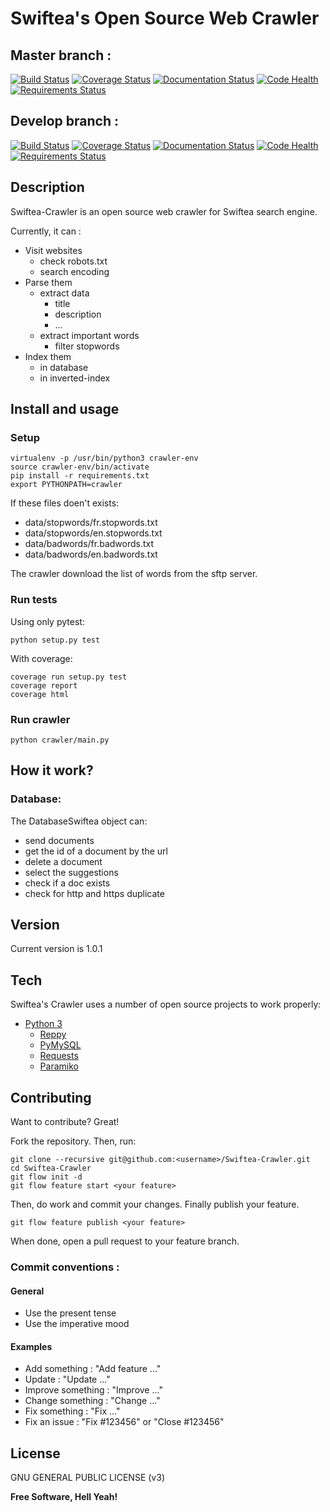 # Swiftea's Open Source Web Crawler

## Master branch :
[![Build Status](https://travis-ci.org/Swiftea/Old-Crawler.svg?branch=master)](https://travis-ci.org/Swiftea/Old-Crawler)
[![Coverage Status](https://coveralls.io/repos/Swiftea/Swiftea-Crawler/badge.svg?branch=master)](https://coveralls.io/r/Swiftea/Swiftea-Crawler?branch=master)
[![Documentation Status](https://readthedocs.org/projects/crawler/badge/?version=master)](http://crawler.readthedocs.io/en/master/?badge=master)
[![Code Health](https://landscape.io/github/Swiftea/Old-Crawler/master/landscape.svg?style=flat)](https://landscape.io/github/Swiftea/Old-Crawler/master)
[![Requirements Status](https://requires.io/github/Swiftea/Crawler/requirements.svg?branch=master)](https://requires.io/github/Swiftea/Crawler/requirements/?branch=master)


## Develop branch :
[![Build Status](https://travis-ci.org/Swiftea/Old-Crawler.svg?branch=develop)](https://travis-ci.org/Swiftea/Old-Crawler)
[![Coverage Status](https://coveralls.io/repos/github/Swiftea/Swiftea-Crawler/badge.svg?branch=develop)](https://coveralls.io/github/Swiftea/Swiftea-Crawler?branch=develop)
[![Documentation Status](https://readthedocs.org/projects/crawler/badge/?version=master)](http://crawler.readthedocs.io/en/develop/index.html)
[![Code Health](https://landscape.io/github/Swiftea/Old-Crawler/develop/landscape.svg?style=flat)](https://landscape.io/github/Swiftea/Old-Crawler/develop)
[![Requirements Status](https://requires.io/github/Swiftea/Crawler/requirements.svg?branch=develop)](https://requires.io/github/Swiftea/Crawler/requirements/?branch=develop)

## Description

Swiftea-Crawler is an open source web crawler for Swiftea search engine.

Currently, it can :
  - Visit websites
    - check robots.txt
    - search encoding
  - Parse them
    - extract data
      - title
      - description
      - ...
    - extract important words
      - filter stopwords
  - Index them
    - in database
    - in inverted-index

## Install and usage

### Setup
    virtualenv -p /usr/bin/python3 crawler-env
    source crawler-env/bin/activate
    pip install -r requirements.txt
    export PYTHONPATH=crawler

If these files doen't exists:
- data/stopwords/fr.stopwords.txt
- data/stopwords/en.stopwords.txt
- data/badwords/fr.badwords.txt
- data/badwords/en.badwords.txt

The crawler download the list of words from the sftp server.

### Run tests
Using only pytest:

    python setup.py test

With coverage:

    coverage run setup.py test
    coverage report
    coverage html

### Run crawler

    python crawler/main.py


## How it work?

### Database:
The DatabaseSwiftea object can:
 - send documents
 - get the id of a document by the url
 - delete a document
 - select the suggestions
 - check if a doc exists
 - check for http and https duplicate

## Version

Current version is 1.0.1

## Tech

Swiftea's Crawler uses a number of open source projects to work properly:

- [Python 3](https://www.python.org/)
  - [Reppy](https://github.com/seomoz/reppy)
  - [PyMySQL](https://github.com/PyMySQL/PyMySQL/)
  - [Requests](https://github.com/kennethreitz/requests)
  - [Paramiko](http://www.paramiko.org/)


## Contributing

Want to contribute? Great!

Fork the repository. Then, run:

    git clone --recursive git@github.com:<username>/Swiftea-Crawler.git
    cd Swiftea-Crawler
    git flow init -d
    git flow feature start <your feature>

Then, do work and commit your changes. Finally publish your feature.

    git flow feature publish <your feature>

When done, open a pull request to your feature branch.

### Commit conventions :

#### General
  - Use the present tense
  - Use the imperative mood

#### Examples
  - Add something : "Add feature ..."
  - Update : "Update ..."
  - Improve something : "Improve ..."
  - Change something : "Change ..."
  - Fix something : "Fix ..."
  - Fix an issue : "Fix #123456" or "Close #123456"

License
----

GNU GENERAL PUBLIC LICENSE (v3)

**Free Software, Hell Yeah!**

